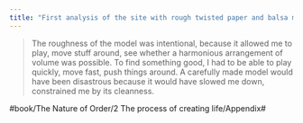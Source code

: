 ```yaml
---
title: "First analysis of the site with rough twisted paper and balsa models"
---
```


> The roughness of the model was intentional, because it allowed me to play, move stuff around, see whether a harmonious arrangement of volume was possible. To find something good, I had to be able to play quickly, move fast, push things around. A carefully made model would have been disastrous because it would have slowed me down, constrained me by its cleanness.  

#book/The Nature of Order/2 The process of creating life/Appendix#